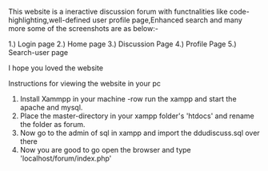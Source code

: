 This website is a ineractive discussion forum with functnalities like code-highlighting,well-defined user profile page,Enhanced search and many more
some of the screenshots are as below:-

1.) Login page
2.) Home page
3.) Discussion Page
4.) Profile Page
5.) Search-user page




I hope you loved the website 

Instructions for viewing the website in your pc
1. Install Xammpp in your machine
  -row run the xampp and start the apache and mysql.
2. Place the master-directory in your xampp folder's 'htdocs' and rename the folder as forum.
3. Now go to the admin of sql in xampp and import the ddudiscuss.sql over there
4. Now you are good to go open the browser and type 'localhost/forum/index.php'
